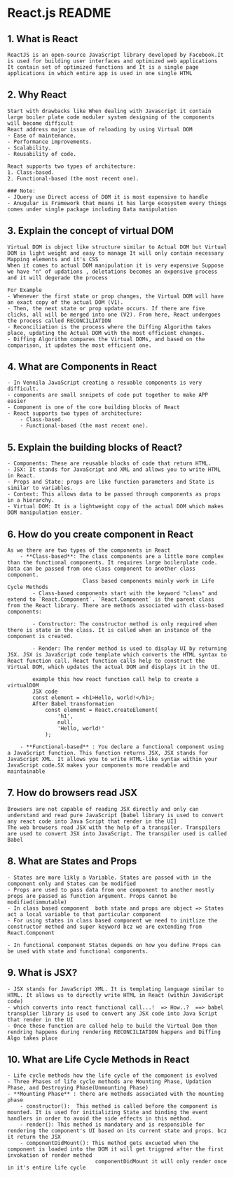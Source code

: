 # React.js README

## 1. What is React

    ReactJS is an open-source JavaScript library developed by Facebook.It is used for building user interfaces and optimized web applications
    It contain set of optimized functions and It is a single page applications in which entire app is used in one single HTML

## 2. Why React

    Start with drawbacks like When dealing with Javascript it contain large boiler plate code moduler system designing of the components will become difficult
    React address major issue of reloading by using Virtual DOM
    - Ease of maintenance.
    - Performance improvements.
    - Scalability.
    - Reusability of code.

    React supports two types of architecture:
    1. Class-based.
    2. Functional-based (the most recent one).

    ### Note:
    - JQuery use Direct access of DOM it is most expensive to handle
    - Anugular is Framework that means it has large ecosystem every things comes under single package including Data manipulation

## 3. Explain the concept of virtual DOM

    Virtual DOM is object like structure similar to Actual DOM but Virtual DOM is light weight and easy to manage It will only contain necessary Mapping elements and it's CSS
    When it comes to actual DOM manipulation it is very expensive Suppose we have "n" of updations , deletations becomes an expensive process and it will degerade the process

    For Example
    - Whenever the first state or prop changes, the Virtual DOM will have an exact copy of the actual DOM (V1).
    - Then, the next state or prop update occurs. If there are five clicks, all will be merged into one (V2). From here, React undergoes the process called RECONCILIATION
    - Reconciliation is the process where the Diffing Algorithm takes place, updating the Actual DOM with the most efficient changes.
    - Diffing Algorithm compares the Virtual DOMs, and based on the comparison, it updates the most efficient one.

## 4. What are Components in React

    - In Vennila JavaScript creating a resuable components is very difficult.
    - components are small snnipets of code put together to make APP easier
    - Component is one of the core building blocks of React
    - React supports two types of architecture:
        - Class-based.
        - Functional-based (the most recent one).

## 5. Explain the building blocks of React?

    - Components: These are reusable blocks of code that return HTML.
    - JSX: It stands for JavaScript and XML and allows you to write HTML in React.
    - Props and State: props are like function parameters and State is similar to variables.
    - Context: This allows data to be passed through components as props in a hierarchy.
    - Virtual DOM: It is a lightweight copy of the actual DOM which makes DOM manipulation easier.

## 6. How do you create component in React

    As we there are two types of the components in React
        - **Class-based**: The class components are a little more complex than the functional components. It requires large boilerplate code. Data can be passed from one class component to another class component.
                            Class based components mainly work in Life Cycle Methods 
            - Class-based components start with the keyword "class" and extend to `React.Component`. `React.Component` is the parent class from the React library. There are methods associated with class-based components:

            - Constructor: The constructor method is only required when there is state in the class. It is called when an instance of the component is created.

            - Render: The render method is used to display UI by returning JSX. JSX is JavaScript code template which converts the HTML syntax to React function call. React function calls help to construct the       Virtual DOM, which updates the actual DOM and displays it in the UI.

            example this how react function call help to create a virtualDOM
            JSX code
            const element = <h1>Hello, world!</h1>;
            After Babel transformation
                const element = React.createElement(
                    'h1',
                    null,
                    'Hello, world!'
                );

        - **Functional-based** : You declare a functional component using a JavaScript function. This function returns JSX, JSX stands for JavaScript XML. It allows you to write HTML-like syntax within your JavaScript code.SX makes your components more readable and maintainable

## 7. How do browsers read JSX

    Browsers are not capable of reading JSX directly and only can understand and read pure JavaScript [babel library is used to convert any react code into Java Script that render in the UI]
    The web browsers read JSX with the help of a transpiler. Transpilers are used to convert JSX into JavaScript. The transpiler used is called Babel

## 8. What are States and Props

    - States are more likly a Variable. States are passed with in the component only and States can be modified
    - Props are used to pass data from one component to another mostly props are passed as function argument. Props cannot be modified(immutable)
    - In class based component  both state and props are object => States  act a local variable to that particular component 
    - For using states in class based component we need to initlize the constructor method and super keyword bcz we are extending from React.Component

    - In functional component States depends on how you define Props can be used with state and functional components.

## 9. What is JSX?

    - JSX stands for JavaScript XML. It is templating language similar to HTML. It allows us to directly write HTML in React (within JavaScript code)
    - which converts into react functional call...!  => How..?  ==> babel transplier library is used to convert any JSX code into Java Script that render in the UI
    - Once these function are called help to build the Virtual Dom then rendring happens during rendering RECONCILIATION happens and Diffing Algo takes place

## 10. What are Life Cycle Methods in React

    - Life cycle methods how the life cycle of the component is evolved
    - Three Phases of life cycle methods are Mounting Phase, Updation Phase, and Destroying Phase(Unmounting Phase)
    - **Mounting Phase** : there are methods associated with the mounting phase
        - constructor():  This method is called before the component is mounted. It is used for initializing State and binding the event handlers in order to avoid the side effects in this method.
        - render(): This method is mandatory and is responsible for rendering the component's UI based on its current state and props. bcz it return the JSX
        - componentDidMount(): This method gets excueted when the component is loaded into the DOM it will get triggred after the first invokation of render method
                                componentDidMount it will only render once in it's entire life cycle

